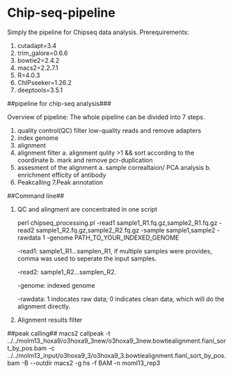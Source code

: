 # Chip-seq-pipeline
Simply the pipeline for Chipseq data analysis.
Prerequirements:
  1. cutadapt=3.4
  2. trim_galore=0.6.6
  3. bowtie2=2.4.2
  4. macs2=2.2.7.1
  4. R=4.0.3
  5. ChIPseeker=1.26.2
  6. deeptools=3.5.1

##pipeline for chip-seq analysis###

Overview of pipeline: The whole pipeline can be divided into 7 steps.
   1. quality control(QC)
   filter low-quality reads and remove adapters 
   2. index genome
   3. alignment
   4. alignment filter
     a. alignment qulity >1 && sort according to the coordinate
     b. mark and remove pcr-duplication
   5. assesment of the alignment 
     a. sample correaltaion/ PCA analysis
     b. enrichment efficity of antibody
   6. Peakcalling
   7.Peak annotation

##Command line##
1. QC and alingment are concentrated in one script

    perl chipseq_processing.pl -read1 sample1_R1.fq.gz,sample2_R1.fq.gz -read2 sample1_R2.fq.gz,sample2_R2.fq.gz -sample sample1,sample2 -rawdata 1 -genome PATH_TO_YOUR_INDEXED_GENOME

    -read1: sample1_R1...samplen_R1, if multiple samples were provides, comma was used to seperate the input samples.

    -read2: sample1_R2...samplen_R2.

    -genome: indexed genome 

    -rawdata: 1 indocates raw data; 0 indicates clean data, which will do the alignment directly.


2. Alignment results filter
  
  

##peak calling##
 macs2 callpeak -t ../../molm13_hoxa9/o3hoxa9_3new/o3hoxa9_3new.bowtiealignment.fianl_sort_by_pos.bam -c ../../molm13_input/o3hoxa9_3/o3hoxa9_3.bowtiealignment.fianl_sort_by_pos.bam -B --outdir macs2 -g hs -f BAM -n moml13_rep3 
